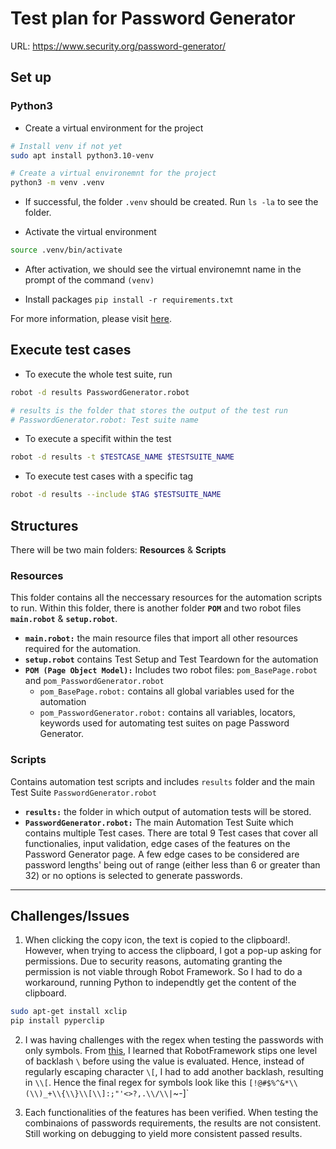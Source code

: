 # Test plan for Password Generator
URL: https://www.security.org/password-generator/

## Set up
### Python3
- Create a virtual environment for the project

```bash
# Install venv if not yet
sudo apt install python3.10-venv

# Create a virtual environemnt for the project
python3 -m venv .venv
``` 

- If successful, the folder `.venv` should be created. Run `ls -la` to see the folder.

- Activate the virtual environment

```bash
source .venv/bin/activate
```

- After activation, we should see the virtual environemnt name in the prompt of the command `(venv)`

- Install packages `pip install -r requirements.txt`

For more information, please visit [here](https://robotframework.org/robotframework/latest/RobotFrameworkUserGuide.html).

## Execute test cases

- To execute the whole test suite, run

```bash
robot -d results PasswordGenerator.robot

# results is the folder that stores the output of the test run
# PasswordGenerator.robot: Test suite name
```

- To execute a specifit within the test 

```bash
robot -d results -t $TESTCASE_NAME $TESTSUITE_NAME
```

- To execute test cases with a specific tag

```bash
robot -d results --include $TAG $TESTSUITE_NAME
```

## Structures
There will be two main folders: **Resources** & **Scripts**

### Resources
This folder contains all the neccessary resources for the automation scripts to run. Within this folder, there is another folder **`POM`** and two robot files **`main.robot`** & **`setup.robot`**.

- **`main.robot:`** the main resource files that import all other resources required for the automation.
- **`setup.robot`** contains Test Setup and Test Teardown for the automation
- **`POM (Page Object Model):`** Includes two robot files: `pom_BasePage.robot` and `pom_PasswordGenerator.robot`
    - `pom_BasePage.robot:` contains all global variables used for the automation
    - `pom_PasswordGenerator.robot:` contains all variables, locators, keywords used for automating test suites on page Password Generator.

### Scripts
Contains automation test scripts and includes `results` folder and the main Test Suite `PasswordGenerator.robot`

- **`results:`** the folder in which output of automation tests will be stored.
- **`PasswordGenerator.robot:`** The main Automation Test Suite which contains multiple Test cases. There are total 9 Test cases that cover all functionalies, input validation, edge cases of the features on the Password Generator page. A few edge cases to be considered are password lengths' being out of range (either less than 6 or greater than 32) or no options is selected to generate passwords.

-----
## Challenges/Issues
1. When clicking the copy icon, the text is copied to the clipboard!. However, when trying to access the clipboard, I got a pop-up asking for permissions. Due to security reasons, automating granting the permission is not viable through Robot Framework. So I had to do a workaround, running Python to independtly get the content of the clipboard.

```bash
sudo apt-get install xclip
pip install pyperclip
```
2. I was having challenges with the regex when testing the passwords with only symbols.
From [this](https://stackoverflow.com/questions/54410228/how-to-write-a-regular-expression-utilizing-the-robot-framework-to-find-replace), I learned that RobotFramework stips one level of backlash `\` before using the value is evaluated. Hence, instead of regularly escaping character `\[`, I had to add another backlash, resulting in `\\[`. Hence the final regex for symbols look like this `[!@#$%^&*\\(\\)_+\\{\\}\\[\\]:;"'<>?,.\\/\\|`~-]`

3. Each functionalities of the features has been verified. When testing the combinaions of passwords requirements, the results are not consistent. Still working on debugging to yield more consistent passed results.
